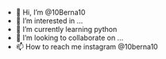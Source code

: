- 👋 Hi, I’m @10Berna10
- 👀 I’m interested in ...
- 🌱 I’m currently learning python
- 💞️ I’m looking to collaborate on ...
- 📫 How to reach me instagram @10berna10

<!---
10Berna10/10Berna10 is a ✨ special ✨ repository because its `README.md` (this file) appears on your GitHub profile.
You can click the Preview link to take a look at your changes.
--->
